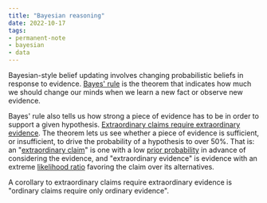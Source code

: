 ```yaml
---
title: "Bayesian reasoning"
date: 2022-10-17
tags: 
- permanent-note 
- bayesian
- data
---
```


Bayesian-style belief updating involves changing probabilistic beliefs in response to evidence. [Bayes' rule]((https://arbital.com/p/bayes_rule/?l=1zq)) is the theorem that indicates how much we should change our minds when we learn a new fact or observe new evidence.

Bayes' rule also tells us how strong a piece of evidence has to be in order to support a given hypothesis. [Extraordinary claims require extraordinary evidence](https://arbital.com/p/bayes_extraordinary_claims/). The theorem lets us see whether a piece of evidence is sufficient, or insufficient, to drive the probability of a hypothesis to over 50%. That is: an "[extraordinary claim](https://arbital.com/p/extraordinary_claims/)" is one with a low [prior probability](https://arbital.com/p/prior_probability/) in advance of considering the evidence, and "extraordinary evidence" is evidence with an extreme [likelihood ratio](https://arbital.com/p/relative_likelihood/) favoring the claim over its alternatives.

A corollary to extraordinary claims require extraordinary evidence is "ordinary claims require only ordinary evidence".